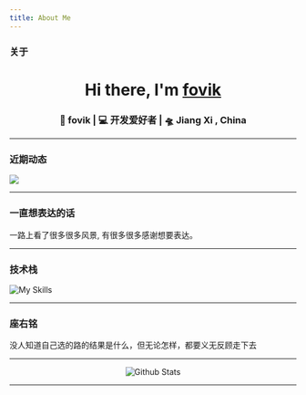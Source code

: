 ```yaml
---
title: About Me
---
```


### 关于

<div align="center">
   <h1>Hi there, I'm <a href="#">fovik</a> </h1>
</div>

<div align="center">
  <h3>🙎 fovik | 💻 开发爱好者 | 🛸 Jiang Xi , China </h3>
</div>

---

### 近期动态

![](https://github-readme-activity-graph.vercel.app/graph?username=Ntostudy&theme=github)


---

### 一直想表达的话

一路上看了很多很多风景, 有很多很多感谢想要表达。

---

### 技术栈

![My Skills](https://skillicons.dev/icons?i=js,vue,react,next,nodejs,java,mysql,redis,docker,git,github)

---

### 座右铭

没人知道自己选的路的结果是什么，但无论怎样，都要义无反顾走下去

---

<p align="center">
  <img src="https://raw.githubusercontent.com/mayhemantt/mayhemantt/Update/svg/Bottom.svg" alt="Github Stats" />
</p>

---
